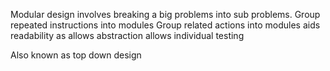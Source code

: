 
Modular design involves breaking a big problems into sub problems.
Group repeated instructions into modules
Group related actions into modules
aids readability as allows abstraction
allows individual testing

Also known as top down design

